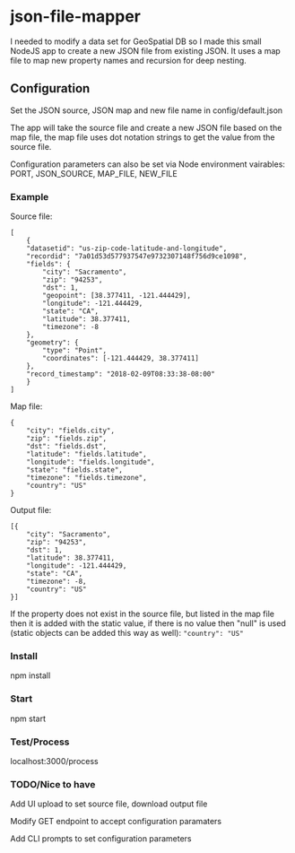 # json-file-mapper
I needed to modify a data set for GeoSpatial DB so I made this small NodeJS app to create a new JSON file from existing JSON.  It uses a map file to map new property names and recursion for deep nesting.

## Configuration
Set the JSON source, JSON map and new file name in config/default.json

The app will take the source file and create a new JSON file based on the map file, the map file uses dot notation strings to get the value from the source file.

Configuration parameters can also be set via Node environment vairables: PORT, JSON_SOURCE, MAP_FILE, NEW_FILE

### Example
Source file:

    [
        {
	    "datasetid": "us-zip-code-latitude-and-longitude", 
        "recordid": "7a01d53d577937547e9732307148f756d9ce1098",
        "fields": {
            "city": "Sacramento", 
            "zip": "94253", 
            "dst": 1, 
            "geopoint": [38.377411, -121.444429], 
            "longitude": -121.444429, 
            "state": "CA", 
            "latitude": 38.377411, 
            "timezone": -8
        },
        "geometry": {
            "type": "Point", 
            "coordinates": [-121.444429, 38.377411]
        },
        "record_timestamp": "2018-02-09T08:33:38-08:00"
        }
    ]

Map file:

    {
        "city": "fields.city",
        "zip": "fields.zip",
        "dst": "fields.dst",
        "latitude": "fields.latitude",
        "longitude": "fields.longitude",
        "state": "fields.state",
        "timezone": "fields.timezone",
        "country": "US"
    }

Output file:

    [{
        "city": "Sacramento",
        "zip": "94253",
        "dst": 1,
        "latitude": 38.377411,
        "longitude": -121.444429,
        "state": "CA",
        "timezone": -8,
        "country": "US"
    }]


If the property does not exist in the source file, but listed in the map file then it is added with the static value, if there is no value then "null" is used (static objects can be added this way as well): `"country": "US"`


### Install
npm install

### Start
npm start

### Test/Process
localhost:3000/process

### TODO/Nice to have
Add UI upload to set source file, download output file

Modify GET endpoint to accept configuration paramaters

Add CLI prompts to set configuration parameters
